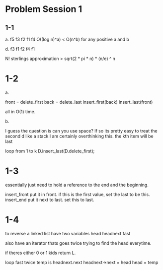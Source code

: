 # Problem Session 1
## 1-1
a. f5 f3 f2 f1  f4
O((log n)^a) < O(n^b) for any positive a and b

d.  f3 f1 f2  f4 f1

N! sterlings approximation > sqrt(2 * pi * n) * (n/e) ^ n

# 1-2
a. 

front = delete_first
back = delete_last
insert_first(back)
insert_last(front)

all in O(1) time. 

b. 

I guess the question is can you use space? If so its pretty easy to treat the second d like a stack
I am certainly overthinking this. the kth item will be last

loop from 1 to k
D.insert_last(D.delete_first);

# 1-3

essentially just need to hold a reference to the end and the beginning.

insert_front put it in front. if this is the first value, set the last to be this. 
insert_end put it next to last. set this to last.


# 1-4

to reverse a linked list
have two variables 
head 
headnext
fast

also have an iterator thats goes twice trying to find the head everytime.

if theres either 0 or 1 kids return L.

loop fast twice 
temp is headnext.next
headnext->next = head
head = temp

